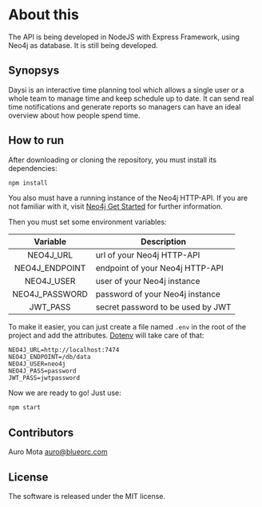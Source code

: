 # About this
The API is being developed in NodeJS with Express Framework, using Neo4j as database. It is still being developed.

## Synopsys
Daysi is an interactive time planning tool which allows a single user or a whole team to manage time and keep schedule up to date. It can send real time notifications and generate reports so managers can have an ideal overview about how people spend time.

## How to run
After downloading or cloning the repository, you must install its dependencies:

```bash
npm install
```

You also must have a running instance of the Neo4j HTTP-API. If you are not familiar with it, visit [Neo4j Get Started](http://neo4j.com/developer/get-started/) for further information.

Then you must set some environment variables:

| Variable       | Description   |
|:--------------:| ------------- |
| NEO4J_URL      | url of your Neo4j HTTP-API |
| NEO4J_ENDPOINT | endpoint of your Neo4j HTTP-API |
| NEO4J_USER     | user of your Neo4j instance |
| NEO4J_PASSWORD | password of your Neo4j instance|
| JWT_PASS       | secret password to be used by JWT |

To make it easier, you can just create a file named `.env` in the root of the project and add the attributes. [Dotenv](https://github.com/motdotla/dotenv) will take care of that:

```
NEO4J_URL=http://localhost:7474
NEO4J_ENDPOINT=/db/data
NEO4J_USER=neo4j
NEO4J_PASS=password
JWT_PASS=jwtpassword
```

Now we are ready to go! Just use:

```bash
npm start
```

## Contributors
Auro Mota <auro@blueorc.com>

## License
The software is released under the MIT license.
